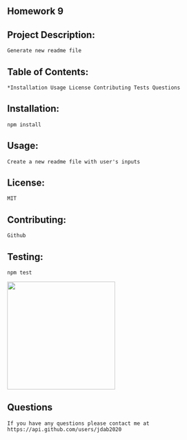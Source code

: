## Homework 9

## Project Description:

	Generate new readme file

## Table of Contents:

	*Installation Usage License Contributing Tests Questions

## Installation:

	npm install

## Usage:

	Create a new readme file with user's inputs

## License:

	MIT

## Contributing:

	Github

## Testing:

	npm test

<img width="250px" src="https://avatars2.githubusercontent.com/u/59621364?v=4"><img>

## Questions

	If you have any questions please contact me at https://api.github.com/users/jdab2020

